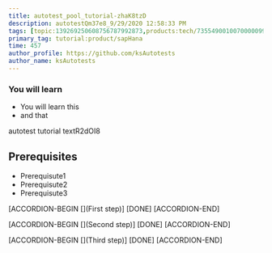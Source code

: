 ```yaml
---
title: autotest_pool_tutorial-zhaK8tzD
description: autotestQm37e8_9/29/2020 12:58:33 PM
tags: [topic:139269250608756787992873,products:tech/73554900100700000996,tutorial:experience/advanced]
primary_tag: tutorial:product/sapHana
time: 457
author_profile: https://github.com/ksAutotests
author_name: ksAutotests
---
```

### You will learn
- You will learn this
- and that

autotest tutorial textR2dOI8

## Prerequisites
- Prerequisute1
- Prerequisute2
- Prerequisute3

[ACCORDION-BEGIN [](First step)]
[DONE]
[ACCORDION-END]

[ACCORDION-BEGIN [](Second step)]
[DONE]
[ACCORDION-END]

[ACCORDION-BEGIN [](Third step)]
[DONE]
[ACCORDION-END]

